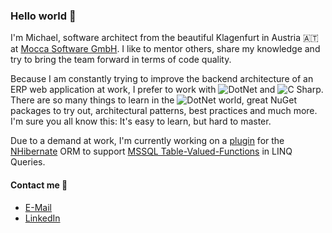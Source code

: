 ### Hello world 👋

I'm Michael, software architect from the beautiful Klagenfurt in Austria :austria: at [Mocca Software GmbH](https://mocca-one.com/). I like to mentor others, share my knowledge and try to bring the team forward in terms of code quality.

Because I am constantly trying to improve the backend architecture of an ERP web application at work, I prefer to work with <img alt="DotNet" src="https://img.shields.io/badge/dotnet-1572B6?logo=dotnet&logoColor=white&style=flat"/> and <img alt="C Sharp" src="https://img.shields.io/badge/C%23-1572B6?logo=c-sharp&logoColor=white&style=flat"/>. There are so many things to learn in the <img alt="DotNet" src="https://img.shields.io/badge/dotnet-1572B6?logo=dotnet&logoColor=white&style=flat"/> world, great NuGet packages to try out, architectural patterns, best practices and much more. I'm sure you all know this: It's easy to learn, but hard to master. 

Due to a demand at work, I'm currently working on a [plugin](https://github.com/micmerchant/nhibernate-mssql-table-valued-functions) for the [NHibernate](https://nhibernate.info/) ORM to support [MSSQL Table-Valued-Functions](https://learn.microsoft.com/en-us/sql/relational-databases/user-defined-functions/user-defined-functions?view=sql-server-ver16#table-valued-functions) in LINQ Queries.

#### Contact me 💬
- [E-Mail](mailto:michael.kaufmann@outlook.at)
- [LinkedIn](https://www.linkedin.com/in/michael-kaufmann-9a324b199)
